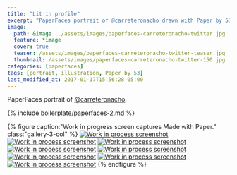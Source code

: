 ```yaml
---
title: "Lit in profile"
excerpt: "PaperFaces portrait of @carreteronacho drawn with Paper by 53 on an iPad."
image: 
  path: &image ../assets/images/paperfaces-carreteronacho-twitter.jpg 
  feature: *image
  cover: true
  teaser: /assets/images/paperfaces-carreteronacho-twitter-teaser.jpg
  thumbnail: /assets/images/paperfaces-carreteronacho-twitter-150.jpg
categories: [paperfaces]
tags: [portrait, illustration, Paper by 53]
last_modified_at: 2017-01-17T15:56:28-05:00
---
```


PaperFaces portrait of [@carreteronacho](https://twitter.com/carreteronacho).

{% include boilerplate/paperfaces-2.md %}

{% figure caption:"Work in progress screen captures Made with Paper." class:"gallery-3-col" %}
[![Work in process screenshot](/assets/images/paperfaces-carreteronacho-process-1-600.jpg)](/assets/images/paperfaces-carreteronacho-process-1-lg.jpg)
[![Work in process screenshot](/assets/images/paperfaces-carreteronacho-process-2-600.jpg)](/assets/images/paperfaces-carreteronacho-process-2-lg.jpg)
[![Work in process screenshot](/assets/images/paperfaces-carreteronacho-process-3-600.jpg)](/assets/images/paperfaces-carreteronacho-process-3-lg.jpg)
[![Work in process screenshot](/assets/images/paperfaces-carreteronacho-process-4-600.jpg)](/assets/images/paperfaces-carreteronacho-process-4-lg.jpg)
[![Work in process screenshot](/assets/images/paperfaces-carreteronacho-process-5-600.jpg)](/assets/images/paperfaces-carreteronacho-process-5-lg.jpg)
[![Work in process screenshot](/assets/images/paperfaces-carreteronacho-process-6-600.jpg)](/assets/images/paperfaces-carreteronacho-process-6-lg.jpg)
[![Work in process screenshot](/assets/images/paperfaces-carreteronacho-process-7-600.jpg)](/assets/images/paperfaces-carreteronacho-process-7-lg.jpg)
[![Work in process screenshot](/assets/images/paperfaces-carreteronacho-process-8-600.jpg)](/assets/images/paperfaces-carreteronacho-process-8-lg.jpg)
{% endfigure %}
